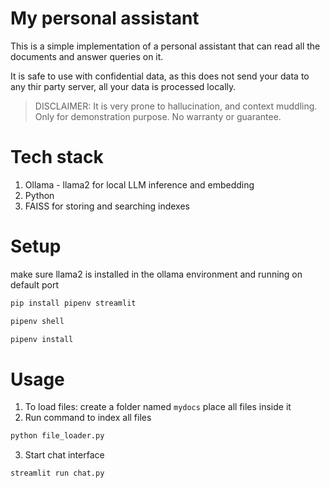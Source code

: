 # My personal assistant
This is a simple implementation of a personal assistant that can read all the documents and answer queries on it.

It is safe to use with confidential data, as this does not send your data to any thir party server, all your data is processed locally.

> DISCLAIMER: It is very prone to hallucination, and context muddling. Only for demonstration purpose. No warranty or guarantee.

# Tech stack

1. Ollama - llama2 for local LLM inference and embedding
2. Python
3. FAISS for storing and searching indexes

# Setup
make sure llama2 is installed in the ollama environment and running on default port
```sh
pip install pipenv streamlit

pipenv shell

pipenv install
```

# Usage
1. To load files: create a folder named `mydocs` place all files inside it
2. Run command to index all files
```sh
python file_loader.py
```
3. Start chat interface

```sh
streamlit run chat.py
```